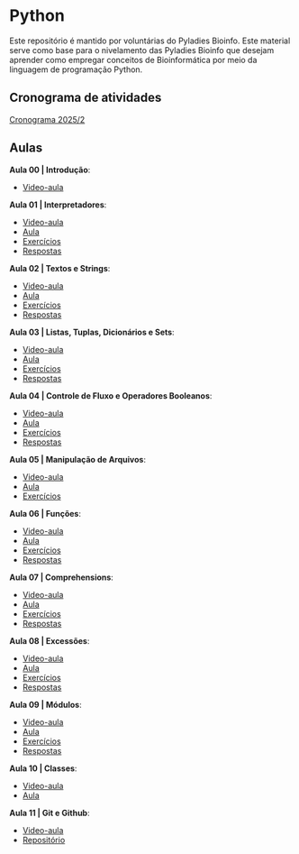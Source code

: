 # Python

Este repositório é mantido por voluntárias do Pyladies Bioinfo. Este material serve como base para o nivelamento das Pyladies Bioinfo que desejam aprender como empregar conceitos de Bioinformática por meio da linguagem de programação Python.

## Cronograma de atividades

[Cronograma 2025/2](cronograma/2025_02.md)

## Aulas

**Aula 00 | Introdução**: 
- [Video-aula](https://youtu.be/ePqNYyfvwG8)

**Aula 01 | Interpretadores**:
- [Video-aula](https://youtu.be/3-1ekac2tWQ) 
- [Aula](class01/class.ipynb)  
- [Exercícios](class01/exercises.ipynb) 
- [Respostas](class01/responses.ipynb)

**Aula 02 | Textos e Strings**: 
- [Video-aula](https://youtu.be/2cJIUFFFVVQ) 
- [Aula](class02/class.ipynb)  
- [Exercícios](class02/exercises.ipynb) 
- [Respostas](class02/responses.ipynb)

**Aula 03 | Listas, Tuplas, Dicionários e Sets**: 
- [Video-aula]() 
- [Aula](class03/class.ipynb)  
- [Exercícios](class03/exercises.ipynb) 
- [Respostas](class03/responses.ipynb)

**Aula 04 | Controle de Fluxo e Operadores Booleanos**: 
- [Video-aula](https://youtu.be/i47b6odkN4w) 
- [Aula](class04/class.ipynb)  
- [Exercícios](class04/exercises.ipynb) 
- [Respostas](class04/responses.ipynb)

**Aula 05 | Manipulação de Arquivos**: 
- [Video-aula](https://youtu.be/j83kkHNAdfw) 
- [Aula](class05/class.ipynb)  
- [Exercícios](class05/exercises.ipynb) 

**Aula 06 | Funções**: 
- [Video-aula](https://youtu.be/zLX8bhuBEy8) 
- [Aula](class06/class.ipynb)  
- [Exercícios](class06/exercises.ipynb) 
- [Respostas](class06/responses.ipynb)

**Aula 07 | Comprehensions**: 
- [Video-aula](https://youtu.be/zJPjcThTdnc) 
- [Aula](class07/class.ipynb)  
- [Exercícios](class07/exercises.ipynb) 
- [Respostas](class07/responses.ipynb)

**Aula 08 | Excessões**: 
- [Video-aula](https://youtu.be/ZsQuyk6k3PI) 
- [Aula](class08/class.ipynb)  
- [Exercícios](class08/exercises.ipynb) 
- [Respostas](class08/responses.ipynb)

**Aula 09 | Módulos**: 
- [Video-aula](https://youtu.be/e-QzmH407AI) 
- [Aula](class09/class.ipynb)  
- [Exercícios](class09/exercises.ipynb) 
- [Respostas](class09/responses.ipynb)

**Aula 10 | Classes**: 
- [Video-aula](https://youtu.be/6-ls5JIwXF4) 
- [Aula](class10/class.ipynb)

**Aula 11 | Git e Github**: 
- [Video-aula](https://youtu.be/Xhy8-KeJOXo) 
- [Repositório](https://github.com/biopyladies/github)  

